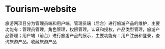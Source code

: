 # Tourism-website
旅游网项目分为管理员端和用户端。管理员端（后台）进行旅游产品的维护，主要功能有：管理员管理，角色管理，权限管理，认证和授权，产品类型管理，旅游产品管理；用户端（前台）进行旅游产品的展示，主要功能有：用户注册和登录，查询旅游产品，收藏旅游产品

